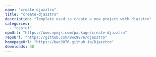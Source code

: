 ```yaml
---
name: "create-djazztro"
title: "create-djazztro"
description: "Template used to create a new project with djazztro"
categories:
  - "css+ui"
npmUrl: "https://www.npmjs.com/package/create-djazztro"
repoUrl: "https://github.com/Bwc9876/djazztro"
homepageUrl: "https://bwc9876.github.io/Djazztro"
downloads: 38
---
```


